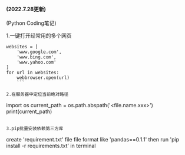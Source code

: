 #### (2022.7.28更新)
(Python Coding笔记)

1.一键打开经常用的多个网页
```import webbrowser
websites = [
    'www.google.com',
    'www.bing.com',
    'www.yahoo.com'
]
for url in websites:
    webbrowser.open(url)
    ```

2.在服务器中定位当前绝对路径
```
import os
current_path = os.path.abspath('<file.name.xxx>')
print(current_path)
```

3.pip批量安装依赖第三方库
```
create 'requirement.txt' file
file format like 'pandas==0.1.1'
then run 'pip install -r requirements.txt' in terminal
```